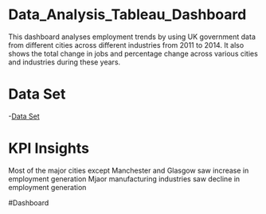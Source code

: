 # Data_Analysis_Tableau_Dashboard
This dashboard analyses employment trends by using UK government data from different cities across different industries from 2011 to 2014. It also shows the total change in jobs and percentage change across various cities and industries during these years. 

# Data Set 
-<a href="https://github.com/imdad132/Data_Analysis_Tableau_Dashboard/blob/main/Employment%20trends_UK.xlsx">Data Set</a> 

# KPI Insights
Most of the major cities except Manchester and Glasgow saw increase in employment generation
Mjaor manufacturing industries saw decline in employment generation

#Dashboard



